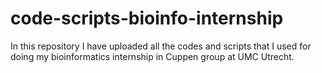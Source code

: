 # code-scripts-bioinfo-internship
In this repository I have uploaded all the codes and scripts that I used for doing my bioinformatics internship in Cuppen group at UMC Utrecht.
